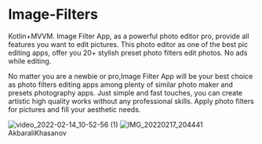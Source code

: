 # Image-Filters
Kotlin+MVVM.
Image Filter App, as a powerful photo editor pro, provide all features you want to edit pictures. This photo editor as one of the best pic editing apps, offer you 20+ stylish preset photo filters edit photos. No ads while editing.

No matter you are a newbie or pro,Image Filter App will be your best choice as photo filters editing apps among plenty of similar photo maker and presets photography apps. Just simple and fast touches, you can create artistic high quality works without any professional skills. Apply photo filters for pictures and fill your aesthetic needs.


![video_2022-02-14_10-52-56 (1)](https://user-images.githubusercontent.com/72391361/153808753-7e46e44d-d2d2-4495-b43f-da6b452c453b.gif)
![IMG_20220217_204441](https://user-images.githubusercontent.com/72391361/154518115-694e82c6-d19d-4c95-a2ab-e0b0756d8bf3.jpg)
AkbaraliKhasanov
